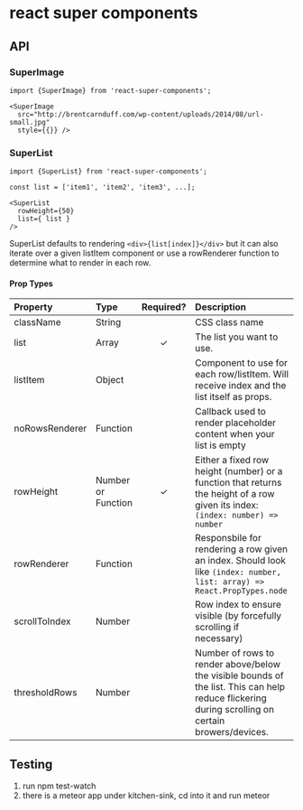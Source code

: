 # react super components

## API

### SuperImage

```
import {SuperImage} from 'react-super-components';

<SuperImage
  src="http://brentcarnduff.com/wp-content/uploads/2014/08/url-small.jpg"
  style={{}} />
```

### SuperList

```
import {SuperList} from 'react-super-components';

const list = ['item1', 'item2', 'item3', ...];

<SuperList
  rowHeight={50}
  list={ list }
/>

```

SuperList defaults to rendering `<div>{list[index]}</div>` but it can also iterate over a given listItem component or use a rowRenderer
function to determine what to render in each row.

#### Prop Types

| Property | Type | Required? | Description |
|:---|:---|:---:|:---|
| className | String |  | CSS class name |
| list | Array | ✓ | The list you want to use. |
| listItem | Object |  | Component to use for each row/listItem. Will receive index and the list itself as props. |
| noRowsRenderer | Function |  | Callback used to render placeholder content when your list is empty |
| rowHeight | Number or Function | ✓ | Either a fixed row height (number) or a function that returns the height of a row given its index: `(index: number) => number` |
| rowRenderer | Function |  | Responsbile for rendering a row given an index. Should look like `(index: number, list: array) => React.PropTypes.node` |
| scrollToIndex | Number |  | Row index to ensure visible (by forcefully scrolling if necessary) |
| thresholdRows | Number |  | Number of rows to render above/below the visible bounds of the list. This can help reduce flickering during scrolling on certain browers/devices. |


## Testing
1. run npm test-watch
2. there is a meteor app under kitchen-sink, cd into it and run meteor
